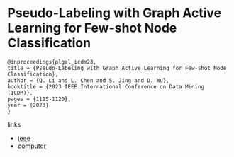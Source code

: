 # Pseudo-Labeling with Graph Active Learning for Few-shot Node Classification

```
@inproceedings{plgal_icdm23,
title = {Pseudo-Labeling with Graph Active Learning for Few-shot Node Classification},
author = {Q. Li and L. Chen and S. Jing and D. Wu},
booktitle = {2023 IEEE International Conference on Data Mining (ICDM)},
pages = {1115-1120},
year = {2023}
}
```

links
- [ieee](https://doi.org/10.1109/ICDM58522.2023.00133)
- [computer](https://doi.ieeecomputersociety.org/10.1109/ICDM58522.2023.00133)

